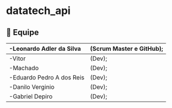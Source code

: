 # datatech_api

## :busts_in_silhouette: Equipe	
|-Leonardo Adler da Silva| (Scrum Master e GitHub);|
|:--|:--|
|-Vitor|(Dev);|
|-Machado|(Dev);|
|-Eduardo Pedro A dos Reis|(Dev);|
|-Danilo Verginio|(Dev);|
|-Gabriel Depiro|(Dev);|
</td>	

